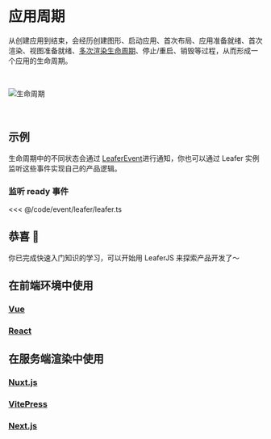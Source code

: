 # 应用周期

从创建应用到结束，会经历创建图形、启动应用、首次布局、应用准备就绪、首次渲染、视图准备就绪、[多次渲染生命周期](render.md)、停止/重启、销毁等过程，从而形成一个应用的生命周期。

<br/>

![生命周期](/svg/app_life.svg)

<br/>

## 示例

生命周期中的不同状态会通过 [LeaferEvent](/reference/event/basic/Leafer.md)进行通知，你也可以通过 Leafer 实例监听这些事件实现自己的产品逻辑。

### 监听 ready 事件

<<< @/code/event/leafer/leafer.ts

## 恭喜 🎉

你已完成快速入门知识的学习，可以开始用 LeaferJS 来探索产品开发了～

## 在前端环境中使用

### [Vue](/guide/framework/vue/)

### [React](/guide/framework/react/)

## 在服务端渲染中使用

### [Nuxt.js](/guide/framework/nuxt/)

### [VitePress](/guide/framework/vitepress/)

### [Next.js](/guide/framework/next/)
